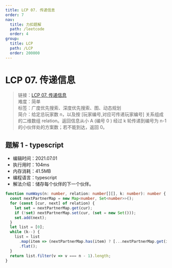 ```yaml
---
title: LCP 07. 传递信息
order: 7
nav:
  title: 力扣题解
  path: /leetcode
  order: 4
group:
  title: LCP
  path: /LCP
  order: 200000
---
```


# LCP 07. 传递信息

> 链接：[LCP 07. 传递信息](https://leetcode-cn.com/problems/chuan-di-xin-xi/)  
> 难度：简单  
> 标签：广度优先搜索、深度优先搜索、图、动态规划  
> 简介：给定总玩家数 n，以及按 [玩家编号,对应可传递玩家编号] 关系组成的二维数组 relation。返回信息从小 A (编号 0 ) 经过 k 轮传递到编号为 n-1 的小伙伴处的方案数；若不能到达，返回 0。

## 题解 1 - typescript

- 编辑时间：2021.07.01
- 执行用时：104ms
- 内存消耗：41.5MB
- 编程语言：typescript
- 解法介绍：储存每个伙伴的下一个伙伴。

```typescript
function numWays(n: number, relation: number[][], k: number): number {
  const nextPartnerMap = new Map<number, Set<number>>();
  for (const [cur, next] of relation) {
    let set = nextPartnerMap.get(cur);
    if (!set) nextPartnerMap.set(cur, (set = new Set()));
    set.add(next);
  }
  let list = [0];
  while (k--) {
    list = list
      .map(item => (nextPartnerMap.has(item) ? [...nextPartnerMap.get(item)!] : []))
      .flat();
  }
  return list.filter(v => v === n - 1).length;
}
```
